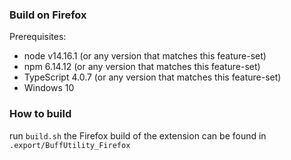 ### Build on Firefox

Prerequisites:
* node v14.16.1 (or any version that matches this feature-set)
* npm 6.14.12 (or any version that matches this feature-set)
* TypeScript 4.0.7 (or any version that matches this feature-set)
* Windows 10

### How to build
run `build.sh` the Firefox build of the extension can be found in `.export/BuffUtility_Firefox`